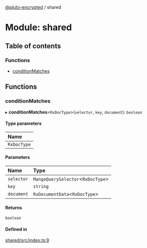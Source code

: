 [@pluto-encrypted](../README.md) / shared

# Module: shared

## Table of contents

### Functions

- [conditionMatches](shared.md#conditionmatches)

## Functions

### conditionMatches

▸ **conditionMatches**\<`RxDocType`\>(`selector`, `key`, `document`): `boolean`

#### Type parameters

| Name |
| :------ |
| `RxDocType` |

#### Parameters

| Name | Type |
| :------ | :------ |
| `selector` | `MangoQuerySelector`\<`RxDocType`\> |
| `key` | `string` |
| `document` | `RxDocumentData`\<`RxDocType`\> |

#### Returns

`boolean`

#### Defined in

[shared/src/index.ts:9](https://github.com/elribonazo/pluto-encrypted/blob/2d1bca5/packages/shared/src/index.ts#L9)
